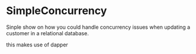 # SimpleConcurrency
Sinple show on how you could handle concurrency issues when updating a customer in
a relational database.

this makes use of dapper
